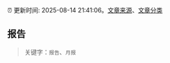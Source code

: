 :alarm_clock: 更新时间: 2025-08-14 21:41:06。[文章来源](/README.md)、[文章分类](/TAGS.md)

## 报告


> 关键字：`报告`、`月报`



